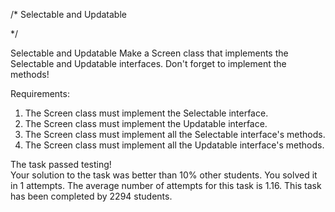 /* 
Selectable and Updatable

*/



Selectable and Updatable
Make a Screen class that implements the Selectable and Updatable interfaces.
Don't forget to implement the methods!


Requirements:
1. The Screen class must implement the Selectable interface.
2. The Screen class must implement the Updatable interface.
3. The Screen class must implement all the Selectable interface's methods.
4. The Screen class must implement all the Updatable interface's methods.



The task passed testing!  
Your solution to the task was better than 10% other students. 
You solved it in 1 attempts. 
The average number of attempts for this task is 1.16. 
This task has been completed by 2294 students.